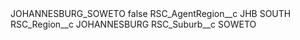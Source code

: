 <?xml version="1.0" encoding="UTF-8"?>
<CustomMetadata xmlns="http://soap.sforce.com/2006/04/metadata" xmlns:xsi="http://www.w3.org/2001/XMLSchema-instance" xmlns:xsd="http://www.w3.org/2001/XMLSchema">
    <label>JOHANNESBURG_SOWETO</label>
    <protected>false</protected>
    <values>
        <field>RSC_AgentRegion__c</field>
        <value xsi:type="xsd:string">JHB SOUTH</value>
    </values>
    <values>
        <field>RSC_Region__c</field>
        <value xsi:type="xsd:string">JOHANNESBURG</value>
    </values>
    <values>
        <field>RSC_Suburb__c</field>
        <value xsi:type="xsd:string">SOWETO</value>
    </values>
</CustomMetadata>
